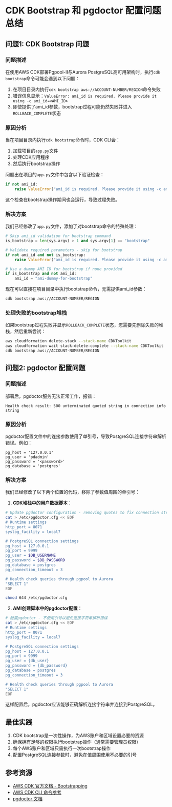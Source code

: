 # CDK Bootstrap 和 pgdoctor 配置问题总结

## 问题1: CDK Bootstrap 问题

### 问题描述

在使用AWS CDK部署Pgpool-II与Aurora PostgreSQL高可用架构时，执行`cdk bootstrap`命令可能会遇到以下问题：

1. 在项目目录内执行`cdk bootstrap aws://ACCOUNT-NUMBER/REGION`命令失败
2. 错误信息显示：`ValueError: ami_id is required. Please provide it using -c ami_id=<AMI_ID>`
3. 即使提供了ami_id参数，bootstrap过程可能仍然失败并进入`ROLLBACK_COMPLETE`状态

### 原因分析

当在项目目录内执行`cdk bootstrap`命令时，CDK CLI会：

1. 加载项目的`app.py`文件
2. 处理CDK应用程序
3. 然后执行bootstrap操作

问题出在项目的`app.py`文件中包含以下验证检查：
```python
if not ami_id:
    raise ValueError("ami_id is required. Please provide it using -c ami_id=<AMI_ID>")
```

这个检查在bootstrap操作期间也会运行，导致过程失败。

### 解决方案

我们已经修改了`app.py`文件，添加了对bootstrap命令的特殊处理：

```python
# Skip ami_id validation for bootstrap command
is_bootstrap = len(sys.argv) > 1 and sys.argv[1] == "bootstrap"

# Validate required parameters - skip for bootstrap
if not ami_id and not is_bootstrap:
    raise ValueError("ami_id is required. Please provide it using -c ami_id=<AMI_ID>")

# Use a dummy AMI ID for bootstrap if none provided
if is_bootstrap and not ami_id:
    ami_id = "ami-dummy-for-bootstrap"
```

现在可以直接在项目目录中执行bootstrap命令，无需提供ami_id参数：

```bash
cdk bootstrap aws://ACCOUNT-NUMBER/REGION
```

### 处理失败的bootstrap堆栈

如果bootstrap过程失败并显示`ROLLBACK_COMPLETE`状态，您需要先删除失败的堆栈，然后重新尝试：

```bash
aws cloudformation delete-stack --stack-name CDKToolkit
aws cloudformation wait stack-delete-complete --stack-name CDKToolkit
cdk bootstrap aws://ACCOUNT-NUMBER/REGION
```

## 问题2: pgdoctor 配置问题

### 问题描述

部署后，pgdoctor服务无法正常工作，报错：
```
Health check result: 500 unterminated quoted string in connection info string
```

### 原因分析

pgdoctor配置文件中的连接参数使用了单引号，导致PostgreSQL连接字符串解析错误。例如：

```
pg_host = '127.0.0.1'
pg_user = 'pdadmin'
pg_password = '<password>'
pg_database = 'postgres'
```

### 解决方案

我们已经修改了以下两个位置的代码，移除了参数值周围的单引号：

1. **CDK堆栈中的用户数据脚本**：
```bash
# Update pgdoctor configuration - removing quotes to fix connection string issues
cat > /etc/pgdoctor.cfg << EOF
# Runtime settings
http_port = 8071
syslog_facility = local7

# PostgreSQL connection settings
pg_host = 127.0.0.1
pg_port = 9999
pg_user = $DB_USERNAME
pg_password = $DB_PASSWORD
pg_database = postgres
pg_connection_timeout = 3

# Health check queries through pgpool to Aurora
"SELECT 1"
EOF

chmod 644 /etc/pgdoctor.cfg
```

2. **AMI创建脚本中的pgdoctor配置**：
```bash
# 配置pgdoctor - 不使用引号以避免连接字符串解析错误
cat > /etc/pgdoctor.cfg << EOF
# Runtime settings
http_port = 8071
syslog_facility = local7

# PostgreSQL connection settings
pg_host = 127.0.0.1
pg_port = 9999
pg_user = {db_user}
pg_password = {db_password}
pg_database = postgres
pg_connection_timeout = 3

# Health check queries through pgpool to Aurora
"SELECT 1"
EOF
```

这样配置后，pgdoctor应该能够正确解析连接字符串并连接到PostgreSQL。

## 最佳实践

1. CDK bootstrap是一次性操作，为AWS账户和区域设置必要的资源
2. 确保拥有足够的权限执行bootstrap操作（通常需要管理员权限）
3. 每个AWS账户和区域只需执行一次bootstrap操作
4. 配置PostgreSQL连接参数时，避免在值周围使用不必要的引号

## 参考资源

- [AWS CDK 官方文档 - Bootstrapping](https://docs.aws.amazon.com/cdk/latest/guide/bootstrapping.html)
- [AWS CDK CLI 命令参考](https://docs.aws.amazon.com/cdk/latest/guide/cli.html)
- [pgdoctor 文档](https://github.com/thumbtack/pgdoctor)
